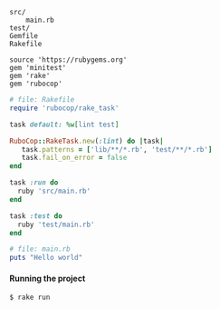 ```
src/
	main.rb
test/
Gemfile
Rakefile
```

```Gemfile
source 'https://rubygems.org'
gem 'minitest'
gem 'rake'
gem 'rubocop'
```

```rb
# file: Rakefile
require 'rubocop/rake_task'

task default: %w[lint test]

RuboCop::RakeTask.new(:lint) do |task|
   task.patterns = ['lib/**/*.rb', 'test/**/*.rb']
   task.fail_on_error = false
end

task :run do
  ruby 'src/main.rb'
end

task :test do
  ruby 'test/main.rb'
end
```

```rb
# file: main.rb
puts "Hello world"
```


#### Running the project

```bash
$ rake run
```
